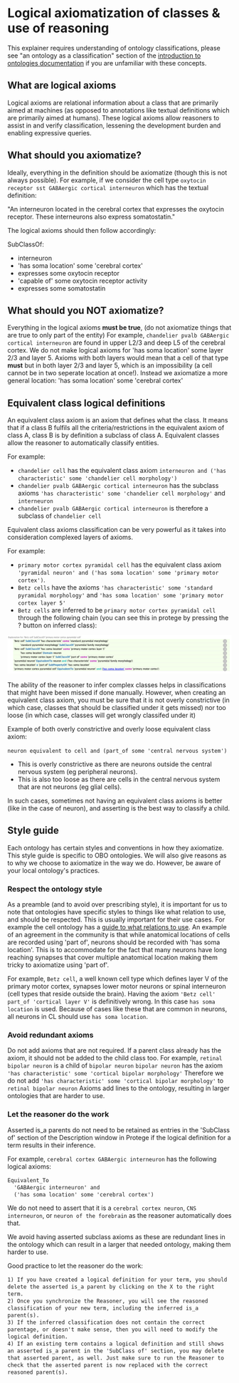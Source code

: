 # Logical axiomatization of classes & use of reasoning

This explainer requires understanding of ontology classifications, please see "an ontology as a classification" section of the [introduction to ontologies documentation](../explanation/intro-to-ontologies.md) if you are unfamiliar with these concepts. 

## What are logical axioms

Logical axioms are relational information about a class that are primarily aimed at machines (as opposed to annotations like textual definitions which are primarily aimed at humans). These logical axioms allow reasoners to assist in and verify classification, lessening the development burden and enabling expressive queries.

## What should you axiomatize?

Ideally, everything in the definition should be axiomatize (though this is not always possible). For example, if we consider the cell type `oxytocin receptor sst GABAergic cortical interneuron` which has the textual definition: 

"An interneuron located in the cerebral cortex that expresses the oxytocin receptor. These interneurons also express somatostatin."

The logical axioms should then follow accordingly:

SubClassOf:
- interneuron
- 'has soma location' some 'cerebral cortex'
- expresses some oxytocin receptor
- 'capable of' some oxytocin receptor activity
- expresses some somatostatin 

## What should you NOT axiomatize?

Everything in the logical axioms **must be true**, (do not axiomatize things that are true to only part of the entity)
For example, `chandelier pvalb GABAergic cortical interneuron` are found in upper L2/3 and deep L5 of the cerebral cortex. 
We do not make logical axioms for 'has soma location' some layer 2/3 and layer 5. 
Axioms with both layers would mean that a cell of that type **must** but in both layer 2/3 and layer 5, which is an impossibility (a cell cannot be in two seperate location at once!). Instead we axiomatize a more general location: 'has soma location' some 'cerebral cortex'

## Equivalent class logical definitions

An equivalent class axiom is an axiom that defines what the class. It means that if a class B fulfils all the criteria/restrictions in the equivalent axiom of class A, class B is by definition a subclass of class A. 
Equivalent classes allow the reasoner to automatically classify entities. 

For example:
- `chandelier cell` has the equivalent class axiom `interneuron and ('has characteristic' some 'chandelier cell morphology')`
- `chandelier pvalb GABAergic cortical interneuron` has the subclass axioms `'has characteristic' some 'chandelier cell morphology'` and `interneuron`
- `chandelier pvalb GABAergic cortical interneuron` is therefore a subclass of `chandelier cell`

Equivalent class axioms classification can be very powerful as it takes into consideration complexed layers of axioms. 

For example: 
- `primary motor cortex pyramidal cell` has the equivalent class axiom `'pyramidal neuron' and ('has soma location' some 'primary motor cortex')`. 
- `Betz cells` have the axioms `'has characteristic' some 'standard pyramidal morphology'` and `'has soma location' some 'primary motor cortex layer 5'`
- `Betz cells` are inferred to be `primary motor cortex pyramidal cell` through the following chain (you can see this in protege by pressing the ? button on inferred class):

![](../images/discussions/logical-axiomatization/betz-pyramidal.png) 

The ability of the reasoner to infer complex classes helps in classifications that might have been missed if done manually. However, when creating an equivalent class axiom, you must be sure that it is not overly constrictive (in which case, classes that should be classified under it gets missed) nor too loose (in which case, classes will get wrongly classifed under it)

Example of both overly constrictive and overly loose equivalent class axiom:

`neuron equivalent to cell and (part_of some 'central nervous system')`

- This is overly constrictive as there are neurons outside the central nervous system (eg peripheral neurons).
- This is also too loose as there are cells in the central nervous system that are not neurons (eg glial cells).

In such cases, sometimes not having an equivalent class axioms is better (like in the case of neuron), and asserting is the best way to classify a child. 

## Style guide

Each ontology has certain styles and conventions in how they axiomatize. This style guide is specific to OBO ontologies. We will also give reasons as to why we choose to axiomatize in the way we do. However, be aware of your local ontology's practices. 

### Respect the ontology style

As a preamble (and to avoid over prescribing style), it is important for us to note that ontologies have specific styles to things like what relation to use, and should be respected. This is usually important for their use cases. For example the cell ontology has a [guide to what relations to use](https://obophenotype.github.io/cell-ontology/relations_guide/). An example of an agreement in the community is that while anatomical locations of cells are recorded using 'part of', neurons should be recorded with 'has soma location'. This is to accommodate for the fact that many neurons have long reaching synapses that cover multiple anatomical location making them tricky to axiomatize using 'part of'. 

For example, `Betz cell`, a well known cell type which defines layer V of the primary motor cortex, synapses lower motor neurons or spinal interneuron (cell types that reside outside the brain). Having the axiom `'Betz cell' part_of 'cortical layer V'` is definitively wrong. In this case `has soma location` is used. Because of cases like these that are common in neurons, all neurons in CL should use `has soma location`.

### Avoid redundant axioms 

Do not add axioms that are not required. If a parent class already has the axiom, it should not be added to the child class too. 
For example, `retinal bipolar neuron` is a child of `bipolar neuron` 
`bipolar neuron` has the axiom `'has characteristic' some 'cortical bipolar morphology'`
Therefore we do not add `'has characteristic' some 'cortical bipolar morphology'` to `retinal bipolar neuron`
Axioms add lines to the ontology, resulting in larger ontologies that are harder to use. 

### Let the reasoner do the work

Asserted is_a parents do not need to be retained as entries in the 'SubClass of' section of the Description window in Protege if the logical definition for a term results in their inference.

For example, `cerebral cortex GABAergic interneuron` has the following logical axioms:
```
Equivalent_To
  'GABAergic interneuron' and 
  ('has soma location' some 'cerebral cortex')
```
We do not need to assert that it is a `cerebral cortex neuron`, `CNS interneuron`, or `neuron of the forebrain` as the reasoner automatically does that. 

We avoid having asserted subclass axioms as these are redundant lines in the ontology which can result in a larger that needed ontology, making them harder to use.

Good practice to let the reasoner do the work: 
```
1) If you have created a logical definition for your term, you should delete the asserted is_a parent by clicking on the X to the right term.
2) Once you synchronize the Reasoner, you will see the reasoned classification of your new term, including the inferred is_a parent(s).
3) If the inferred classification does not contain the correct parentage, or doesn't make sense, then you will need to modify the logical definition.
4) If an existing term contains a logical definition and still shows an asserted is_a parent in the 'SubClass of' section, you may delete that asserted parent, as well. Just make sure to run the Reasoner to check that the asserted parent is now replaced with the correct reasoned parent(s).
```
